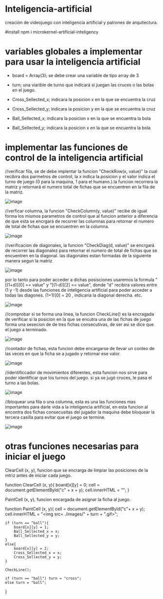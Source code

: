 # Inteligencia-artificial
creación de videojuego con inteligencia artificial y patrones de arquitectura.

#install
npm i microkernel-artificial-inteligency

# variables globales a implementar para usar la inteligencia artificial
 - board = Array(3); se debe crear una variable de tipo array de 3
 - turn; una viarible de turno que indicará si juegan las cruces o las bolas en el juego.
- Cross_Sellected_x; indicara la posicion x en la que se encuentra la cruz
- Cross_Sellected_y; indicara la posicion y en la que se encuentra la cruz

- Ball_Sellected_x; indicara la posicion x en la que se encuentra la bola
- Ball_Sellected_y; indicara la posicion x en la que se encuentra la bola

# implementar las funciones de control de la inteligencia artificial
 //verificar fila, se de debe implentar la funcion "CheckRow(x, value)" la cual recibira dos parmetros de control, la x indica la posicion y el valor indica el turno de juego (0 para la maquina, 1 para el humano.).la funcion recorrera la matriz y retornará el numero total de fichas que se encuentren en la fila de la matriz. 

![image](https://user-images.githubusercontent.com/42421550/61026499-1b8b6000-a379-11e9-9b0c-3577daf18f21.png)

//verficar columna, la funcion "CheckColumn(y, value)" recibe de igual forma los mismos parametros de control que al funcion anterior a diferencia de que esta se encrgará de recorrer las columnas para retornar el numero de total de fichas que se encuentren en la columna. 

![image](https://user-images.githubusercontent.com/42421550/61026552-41186980-a379-11e9-9a53-709e7ab7e9a1.png)


//verificacion de diagonales, la funcion "CheckDiag(d, value)" se encrgará de recorrer las diagonalez para retornar el numero de total de fichas que se encuentren en la diagonal. las diagonales estan formadas de la siguiente manera segun la matriz

![image](https://user-images.githubusercontent.com/42421550/61026572-4bd2fe80-a379-11e9-9147-81227c64105e.png)


por lo tanto para poder acceder a dichas posisciones usaremos la formula
 "[(1+d)][0] == value" y "[(1-d)][2] == value", donde "d" recibira valores entre (1 y -1) desde las funciones de inteligencia artificial para poder acceder a todas las diagones. (1+1)[0] = 20 , indicaría la diagonal derecha. etc. 

![image](https://user-images.githubusercontent.com/42421550/61026576-5392a300-a379-11e9-940d-84060c623117.png)


//comprobar si se forma una linea, la funcion CheckLine() es la encragada de verificar si la posicion en la que se encutra una de las fichas de juego forma una sesecion de de tres fichas consecutivas, de ser asi se dice que el juego a terminado.

![image](https://user-images.githubusercontent.com/42421550/61026588-5d1c0b00-a379-11e9-83e3-f4ce104e9ab6.png)


//contador de fichas,  esta funcion debe encargarse de llevar un conteo de las veces en que la ficha se a jugado y retornar ese valor.

![image](https://user-images.githubusercontent.com/42421550/61026603-65744600-a379-11e9-94ff-37e49fcfa843.png)


//identificcador de movimientos diferentes, esta funcion nos sirve para poder identificar que los turnos del juego. si ya se jugó cruces, le pasa el turno a las bolas.


![image](https://user-images.githubusercontent.com/42421550/61026621-70c77180-a379-11e9-87b8-661809942be5.png)


//bloquear una fila o una columna, esta es una las funciones mas importantes para darle vida a la inteligencia artificial, en esta funcion al encontra dos fichas consecusitas del jugador la maquina debe bloquear la tercera casilla para evitar que el juego se termine.

![image](https://user-images.githubusercontent.com/42421550/61026641-7ae97000-a379-11e9-9bc1-fcfad3b4f905.png)

# otras funciones necesarias para iniciar el juego
ClearCell (x, y), funcion que se encrarga de limpiar las posiciones de la mtriz antes de iniciar cada juego. 

function ClearCell (x, y){
	board[x][y] = 0;
	cell = document.getElementById("c" + x + y);
	cell.innerHTML = "";
}

PaintCell (x, y), funcion encargada de asignar la ficha al juego. 

function PaintCell (x, y){
	cell = document.getElementById("c"+ x + y);
	cell.innerHTML = "<img src= ./images/" + turn + ".gif></img>";

	if (turn == "ball"){
		board[x][y] = 1;
		Ball_Sellected_x = x;
		Ball_Sellected_y = y;
	}
	else{
		board[x][y] = 2;
		Cross_Sellected_x = x;
		Cross_Sellected_y = y;
	}

	CheckLine();

	if (turn == "ball") turn = "cross";
	else turn = "ball";

}
